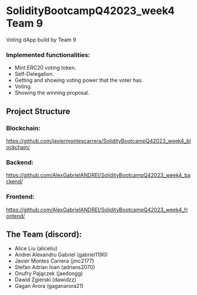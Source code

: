 
# SolidityBootcampQ42023_week4 Team 9

Voting dApp build by Team 9


### Implemented functionalities:
- Mint ERC20 voting token.
- Self-Delegation.
- Getting and showing voting power that the voter has.
- Voting.
- Showing the winning proposal.


## Project Structure
### Blockchain:
<https://github.com/javiermontescarrera/SolidityBootcampQ42023_week4_blockchain/>

### Backend:
<https://github.com/AlexGabrielANDREI/SolidityBootcampQ42023_week4_backend/>

### Frontend:
<https://github.com/AlexGabrielANDREI/SolidityBootcampQ42023_week4_frontend/>


## The Team (discord):
- Alice Liu (aliceliu)
- Andrei Alexandru Gabriel (gabriel1190)
- Javier Montes Carrera (jmc2177)
- Stefan Adrian Ioan (adrians2070)
- Onufry Pajączek (jaedongg)
- Dawid Zgierski (dawidzz)
- Gagan Arora (gaganarora21)